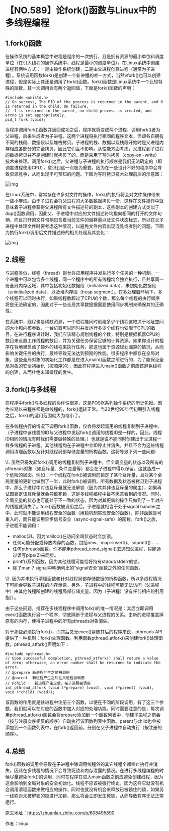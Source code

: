 # 【NO.589】论fork()函数与Linux中的多线程编程

## 1.fork()函数

在操作系统的基本概念中进程是程序的一次执行，且是拥有资源的最小单位和调度单位（在引入线程的操作系统中，线程是最小的调度单位）。在Linux系统中创建进程有两种方式：一是由操作系统创建，二是由父进程创建进程（通常为子进程）。系统调用函数fork()是创建一个新进程的唯一方式，当然vfork()也可以创建进程，但是实际上其还是调用了fork()函数。fork()函数是Linux系统中一个比较特殊的函数，其一次调用会有两个返回值，下面是fork()函数的声明：

```text
#include <unistd.h>
// On success, The PID of the process is returned in the parent, and 0 is returned in the child. On failure,
// -1 is returned in the parent, no child process is created, and errno is set appropriately.
pid_t fork (void);
```

当程序调用fork()函数并返回成功之后，程序就将变成两个进程，调用fork()者为父进程，后来生成者为子进程。这两个进程将执行相同的程序文本，但却各自拥有不同的栈段、数据段以及堆栈拷贝。子进程的栈、数据以及栈段开始时是父进程内存相应各部分的完全拷贝，因此它们互不影响。从性能方面考虑，父进程到子进程的数据拷贝并不是创建时就拷贝了的，而是采用了写时拷贝（copy-on -write）技术来处理。调用fork()之后，父进程与子进程的执行顺序是我们无法确定的（即调度进程使用CPU），意识到这一点极为重要，因为在一些设计不好的程序中会导致资源竞争，从而出现不可预知的问题。下图为写时拷贝技术处理前后的示意图：



![img](https://pic1.zhimg.com/80/v2-930fe18a90ecb5342b18682f437fe1f0_720w.webp)



在Linux系统中，常常存在许多对文件的操作，fork()的执行将会对文件操作带来一些小麻烦。由于子进程会将父进程的大多数数据拷贝一份，这样在文件操作中就意味着子进程会获得父进程所有文件描述符的副本，这些副本的创建方式类似于dup()函数调用，因此父、子进程中对应的文件描述符均指向相同的打开的文件句柄，而且打开的文件句柄包含着当前文件的偏移量以及文件状态标志，所以在父子进程中处理文件时要考虑这种情况，以避免文件内容出现混乱或者别的问题。下图为执行fork()调用后文件描述符的相关处理及其变化：



![img](https://pic2.zhimg.com/80/v2-e50bd8d7e0f089ea36c4ad00324b0499_720w.webp)



## 2.线程

与进程类似，线程（thread）是允许应用程序并发执行多个任务的一种机制。一个进程中可以包含多个线程，同一个程序中的所有线程均会独立执行，且共享同一份全局内存区域，其中包括初始化数据段（initialized data），未初始化数据段（uninitialized data），以及堆内存段（heap segment）。在多处理器环境下，多个线程可以同时执行，如果线程数超过了CPU的个数，那么每个线程的执行顺序将是无法确定的，因此对于一些全局共享数据据需要使用同步机制来确保其的正确性。

在系统中，线程也是稀缺资源，一个进程能同时创建多少个线程这取决于地址空间的大小和内核参数，一台机器可以同时并发运行多少个线程也受限于CPU的数目。在进行程序设计时，我们应该精心规划线程的个数，特别是根据机器CPU的数目来设置工作线程的数目，并为关键任务保留足够的计算资源。如果你设计的程序在背地里启动了额外的线程来执行任务，那这也属于资源规划漏算的情况，从而影响关键任务的执行，最终导致无法达到预期的性能。很多程序中都存在全局对象，这些全局对象的初始化工作都是在进入main()函数之前进行的，为了能保证全局对象的安全初始化（按顺序的），因此在程序进入main()函数之前应该避免线程的创建，从而杜绝未知错误的发生。

## 3.fork()与多线程

在程序中fork()与多线程的协作性很差，这是POSIX系列操作系统的历史包袱。因为长期以来程序都是单线程的，fork()运转正常。当20世纪90年代初期引入线程之后，fork()的适用范围就大为缩小了。

在多线程执行的情况下调用fork()函数，仅会将发起调用的线程复制到子进程中。（子进程中该线程的ID与父进程中发起fork()调用的线程ID是一样的，因此，线程ID相同的情况有时我们需要做特殊的处理。）也就是说不能同时创建出于父进程一样多线程的子进程。其他线程均在子进程中立即停止并消失，并且不会为这些线程调用清理函数以及针对线程局部存储变量的析构函数。这将导致下列一些问题:

\1. 虽然只将发起fork()调用的线程复制到子进程中，但全局变量的状态以及所有的pthreads对象（如互斥量、条件变量等）都会在子进程中得以保留，这就造成一个危险的局面。例如：一个线程在fork()被调用前锁定了某个互斥量，且对某个全局变量的更新也做到了一半，此时fork()被调用，所有数据及状态被拷贝到子进程中，那么子进程中对该互斥量就无法解锁（因为其并非该互斥量的属主），如果再试图锁定该互斥量就会导致死锁，这是多线程编程中最不愿意看到的情况。同时，全局变量的状态也可能处于不一致的状态，因为对其更新的操作只做到了一半对应的线程就消失了。fork()函数被调用之后，子进程就相当于处于signal handler之中，此时就不能调用线程安全的函数（用锁机制实现安全的函数），除非函数是可重入的，而只能调用异步信号安全（async-signal-safe）的函数。fork()之后，子进程不能调用：

- malloc(3)。因为malloc()在访问全局状态时会加锁。
- 任何可能分配或释放内存的函数，包括new、map::insert()、snprintf() ……
- 任何pthreads函数。你不能用pthread_cond_signal()去通知父进程，只能通过读写pipe(2)来同步。
- printf()系列函数，因为其他线程可能恰好持有stdout/stderr的锁。
- 除了man 7 signal中明确列出的“signal安全”函数之外的任何函数。

\2. 因为并未执行清理函数和针对线程局部存储数据的析构函数，所以多线程情况下可能会导致子进程的内存泄露。另外，子进程中的线程可能无法访问（父进程中）由其他线程所创建的线程局部存储变量，因为（子进程）没有任何相应的引用指针。

由于这些问题，推荐在多线程程序中调用fork()的唯一情况是：其后立即调用exec()函数执行另一个程序，彻底隔断子进程与父进程的关系。由新的进程覆盖掉原有的内存，使得子进程中的所有pthreads对象消失。

对于那些必须执行fork()，而其后又无exec()紧随其后的程序来说，pthreads API提供了一种机制：fork()处理函数。利用函数pthread_atfork()来创建fork()处理函数。pthread_atfork()声明如下：

```text
#include <pthread.h>
// Upon successful completion, pthread_atfork() shall return a value of zero; otherwise, an error number shall be returned to indicate the error.
// @prepare 新进程产生之前被调用
// @parent  新进程产生之后在父进程被调用
// @child    新进程产生之后，在子进程被调用
int pthread_atfork (void (*prepare) (void), void (*parent) (void), void (*child) (void));
```

该函数的作用就是往进程中注册三个函数，以便在不同的阶段调用，有了这三个参数，我们就可以在对应的函数中加入对应的处理功能。同时需要注意的是，每次调用pthread_atfork()函数会将prepare添加到一个函数列表中，创建子进程之前会（按与注册次序相反的顺序）自动执行该函数列表中函数。parent与child也会被添加到一个函数列表中，在fork()返回前，分别在父子进程中自动执行（按注册的顺序）。

## 4.总结

fork()函数的调用会导致在子进程中除调用线程外的其它线程全都终止执行并消失，因此在多线程的情况下会导致死锁和内存泄露的情况。在进行多线程编程的时候尽量避免fork()的调用，同时在程序在进入main函数之前应避免创建线程，因为这会影响到全局对象的安全初始化。线程不应该被强行终止，因为这样它就没有机会调用清理函数来做相应的操作，同时也就没有机会来释放已被锁住的锁，如果另一线程对未被解锁的锁进行加锁，那么将会立即发生死锁，从而导致程序无法正常运行。

原文地址：https://zhuanlan.zhihu.com/p/608495890

作者：linux